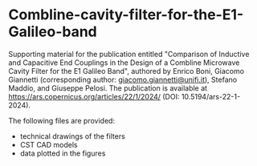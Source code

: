 # Combline-cavity-filter-for-the-E1-Galileo-band
Supporting material for the publication entitled "Comparison of Inductive and Capacitive End Couplings in the Design of a Combline Microwave Cavity Filter for the E1 Galileo Band", authored by Enrico Boni, Giacomo Giannetti (corresponding author: giacomo.giannetti@unifi.it), Stefano Maddio, and Giuseppe Pelosi. The publication is available at https://ars.copernicus.org/articles/22/1/2024/ (DOI: 10.5194/ars-22-1-2024).

The following files are provided:
- technical drawings of the filters
- CST CAD models
- data plotted in the figures

